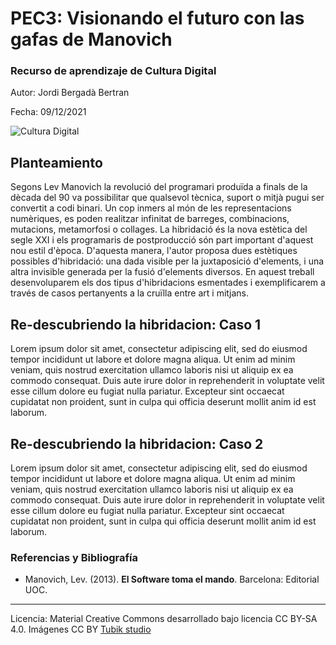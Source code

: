 # PEC3: Visionando el futuro con las gafas de Manovich 

### Recurso de aprendizaje de Cultura Digital 


Autor: Jordi Bergadà Bertran


Fecha: 09/12/2021

![Cultura Digital](https://miro.medium.com/max/1400/0*9PyyNvrO2PcD3KuU.png) 



## Planteamiento

Segons Lev Manovich la revolució del programari produïda a finals de la dècada del 90 va possibilitar que  qualsevol tècnica, suport o mitjà pugui ser convertit a codi binari. Un cop inmers al món de les representacions numèriques, es poden realitzar infinitat de barreges, combinacions, mutacions, metamorfosi o collages. La hibridació és la nova estètica del segle XXI i els programaris de postproducció són part important d'aquest nou estil d'època. D'aquesta manera, l'autor proposa
dues estètiques possibles d'hibridació: una dada visible per la juxtaposició d'elements, i una altra invisible generada per la fusió d'elements diversos. En aquest treball desenvoluparem els dos tipus d'hibridacions esmentades i exemplificarem a través
de casos pertanyents a la cruïlla entre art i mitjans.



## Re-descubriendo la hibridacion: Caso 1

Lorem ipsum dolor sit amet, consectetur adipiscing elit, sed do eiusmod tempor incididunt ut labore et dolore magna aliqua. Ut enim ad minim veniam, quis nostrud exercitation ullamco laboris nisi ut aliquip ex ea commodo consequat. Duis aute irure dolor in reprehenderit in voluptate velit esse cillum dolore eu fugiat nulla pariatur. Excepteur sint occaecat cupidatat non proident, sunt in culpa qui officia deserunt mollit anim id est laborum.



## Re-descubriendo la hibridacion: Caso 2

Lorem ipsum dolor sit amet, consectetur adipiscing elit, sed do eiusmod tempor incididunt ut labore et dolore magna aliqua. Ut enim ad minim veniam, quis nostrud exercitation ullamco laboris nisi ut aliquip ex ea commodo consequat. Duis aute irure dolor in reprehenderit in voluptate velit esse cillum dolore eu fugiat nulla pariatur. Excepteur sint occaecat cupidatat non proident, sunt in culpa qui officia deserunt mollit anim id est laborum.


### Referencias y Bibliografía

* Manovich, Lev. (2013). **El Software toma el mando**. Barcelona: Editorial UOC. 


----

Licencia: Material Creative Commons desarrollado bajo licencia CC BY-SA 4.0. Imágenes CC BY [Tubik studio](https://blog.tubikstudio.com/how-to-create-original-flat-illustrations-designers-tips/) 
